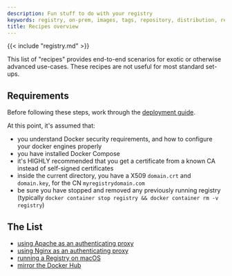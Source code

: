 ```yaml
---
description: Fun stuff to do with your registry
keywords: registry, on-prem, images, tags, repository, distribution, recipes, advanced
title: Recipes overview
---
```


{{< include "registry.md" >}}

This list of "recipes" provides end-to-end scenarios for exotic or otherwise advanced use-cases.
These recipes are not useful for most standard set-ups.

## Requirements

Before following these steps, work through the [deployment guide](../deploying.md).

At this point, it's assumed that:

 * you understand Docker security requirements, and how to configure your docker engines properly
 * you have installed Docker Compose
 * it's HIGHLY recommended that you get a certificate from a known CA instead of self-signed certificates
 * inside the current directory, you have a X509 `domain.crt` and `domain.key`, for the CN `myregistrydomain.com`
 * be sure you have stopped and removed any previously running registry (typically `docker container stop registry && docker container rm -v registry`)

## The List

 * [using Apache as an authenticating proxy](apache.md)
 * [using Nginx as an authenticating proxy](nginx.md)
 * [running a Registry on macOS](osx-setup-guide.md)
 * [mirror the Docker Hub](mirror.md)